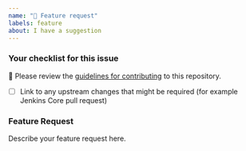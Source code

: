 ```yaml
---
name: "🚀 Feature request"
labels: feature
about: I have a suggestion
---
```


### Your checklist for this issue

🚨 Please review the [guidelines for contributing](../blob/master/docs/CONTRIBUTING.md) to this repository.

- [ ] Link to any upstream changes that might be required (for example Jenkins Core pull request)

<!--
Put an `x` into the [ ] to show you have filled the information below
Describe your issue below
-->

### Feature Request

Describe your feature request here.